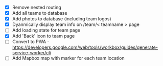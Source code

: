- [x] Remove nested routing
- [x] Add all teams to database
- [x] Add photos to database (including team logos)
- [x] Dyanmically display team info on /team/< teamname > page
- [ ] Add loading state for team page
- [x] Add 'Back' icon to team page
- [ ] Convert to PWA - https://developers.google.com/web/tools/workbox/guides/generate-service-worker/cli
- [ ] Add Mapbox map with marker for each team location